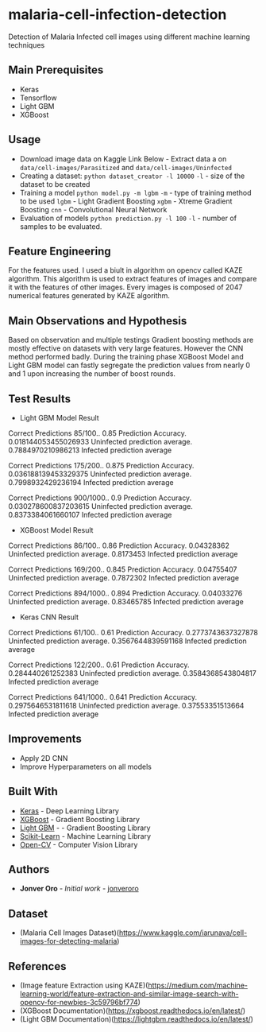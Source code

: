 # malaria-cell-infection-detection

Detection of Malaria Infected cell images using different machine learning techniques

## Main Prerequisites

* Keras
* Tensorflow
* Light GBM
* XGBoost

## Usage
* Download image data on Kaggle Link Below - Extract data a on ```data/cell-images/Parasitized``` and ```data/cell-images/Uninfected```
* Creating a dataset:
    ```python dataset_creator -l 10000```
    ```-l``` - size of the dataset to be created
* Training a model
    ```python model.py -m lgbm```
    ```-m``` - type of training method to be used
     ```lgbm``` - Light Gradient Boosting
     ```xgbm``` - Xtreme Gradient Boosting
     ```cnn``` - Convolutional Neural Network
* Evaluation of models
  ```python prediction.py -l 100```
  ```-l``` - number of samples to be evaluated.

## Feature Engineering
  For the features used. I used a biult in algorithm on opencv called KAZE algorithm. This algorithm is used to extract features of images and compare it with the features of other images. Every images is composed of 2047 numerical features generated by KAZE algorithm. 

## Main Observations and Hypothesis
  Based on observation and multiple testings Gradient boosting methods are mostly effective on datasets with very large features. However the CNN method performed badly. During the training phase XGBoost Model and Light GBM model can fastly segregate the prediction values from nearly 0 and 1 upon increasing the number of boost rounds.

## Test Results

  * Light GBM Model Result

  Correct Predictions 85/100..
  0.85 Prediction Accuracy.
  0.018144053455026933 Uninfected prediction average.
  0.7884970210986213 Infected prediction average

  Correct Predictions 175/200..
  0.875 Prediction Accuracy.
  0.036188139453329375 Uninfected prediction average.
  0.7998932429236194 Infected prediction average

  Correct Predictions 900/1000..
  0.9 Prediction Accuracy.
  0.030278600837203615 Uninfected prediction average.
  0.8373384061660107 Infected prediction average


  * XGBoost Model Result

  Correct Predictions 86/100..
  0.86 Prediction Accuracy.
  0.04328362 Uninfected prediction average.
  0.8173453 Infected prediction average

  Correct Predictions 169/200..
  0.845 Prediction Accuracy.
  0.04755407 Uninfected prediction average.
  0.7872302 Infected prediction average

  Correct Predictions 894/1000..
  0.894 Prediction Accuracy.
  0.04033276 Uninfected prediction average.
  0.83465785 Infected prediction average



  * Keras CNN Result

  Correct Predictions 61/100..
  0.61 Prediction Accuracy.
  0.2773743637327878 Uninfected prediction average.
  0.3567644839591168 Infected prediction average

  Correct Predictions 122/200..
  0.61 Prediction Accuracy.
  0.284440261252383 Uninfected prediction average.
  0.3584368543804817 Infected prediction average

  Correct Predictions 641/1000..
  0.641 Prediction Accuracy.
  0.2975646531811618 Uninfected prediction average.
  0.37553351513664 Infected prediction average

## Improvements
  * Apply 2D CNN
  * Improve Hyperparameters on all models
  
## Built With

* [Keras](https://github.com/keras-team/keras) - Deep Learning Library
* [XGBoost](https://github.com/dmlc/xgboost) - Gradient Boosting Library
* [Light GBM](https://github.com/Microsoft/LightGBM) - - Gradient Boosting Library
* [Scikit-Learn](https://github.com/scikit-learn/scikit-learn) - Machine Learning Library
* [Open-CV](https://github.com/opencv/opencv) - Computer Vision Library

## Authors

* **Jonver Oro** - *Initial work* - [jonveroro](https://github.com/jonveroro)

## Dataset
* (Malaria Cell Images Dataset)(https://www.kaggle.com/iarunava/cell-images-for-detecting-malaria)

## References
 * (Image feature Extraction using KAZE)(https://medium.com/machine-learning-world/feature-extraction-and-similar-image-search-with-opencv-for-newbies-3c59796bf774)
 * (XGBoost Documentation)(https://xgboost.readthedocs.io/en/latest/)
 * (Light GBM Documentation)(https://lightgbm.readthedocs.io/en/latest/)

